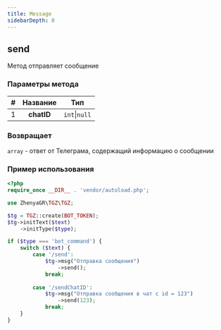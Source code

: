 ```yaml
---
title: Message
sidebarDepth: 0
---
```


## send
Метод отправляет сообщение
### Параметры метода
| # |             Название             |      Тип      |
|:-:|:--------------------------------:|:-------------:|
| 1 |            **chatID**            | `int`\|`null` |
### Возвращает
`array` - ответ от Телеграма, содержащий информацию о сообщении
### Пример использования
```php
<?php
require_once __DIR__ . 'vendor/autoload.php'; 

use ZhenyaGR\TGZ\TGZ;

$tg = TGZ::create(BOT_TOKEN);
$tg->initText($text)
    ->initType($type);

if ($type === 'bot_command') {
    switch ($text) {
        case '/send':
            $tg->msg("Отправка сообщения")
                ->send();
            break;
            
        case '/sendChatID':   
            $tg->msg("Отправка сообщения в чат с id = 123")
                ->send(123);
            break;
    }    
}
```